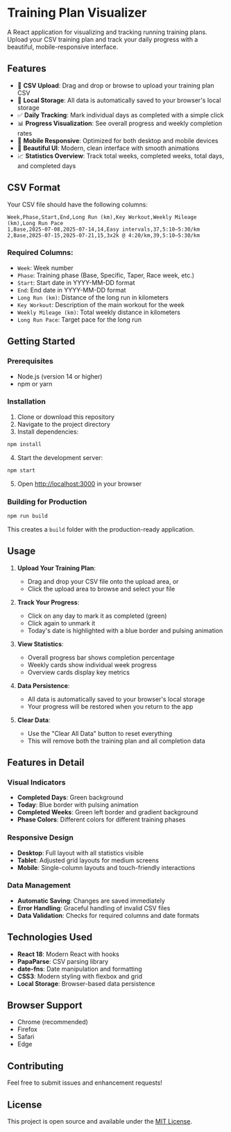 # Training Plan Visualizer

A React application for visualizing and tracking running training plans. Upload your CSV training plan and track your daily progress with a beautiful, mobile-responsive interface.

## Features

- 📁 **CSV Upload**: Drag and drop or browse to upload your training plan CSV
- 💾 **Local Storage**: All data is automatically saved to your browser's local storage
- ✅ **Daily Tracking**: Mark individual days as completed with a simple click
- 📊 **Progress Visualization**: See overall progress and weekly completion rates
- 📱 **Mobile Responsive**: Optimized for both desktop and mobile devices
- 🎨 **Beautiful UI**: Modern, clean interface with smooth animations
- 📈 **Statistics Overview**: Track total weeks, completed weeks, total days, and completed days

## CSV Format

Your CSV file should have the following columns:

```csv
Week,Phase,Start,End,Long Run (km),Key Workout,Weekly Mileage (km),Long Run Pace
1,Base,2025-07-08,2025-07-14,14,Easy intervals,37,5:10–5:30/km
2,Base,2025-07-15,2025-07-21,15,3x2k @ 4:20/km,39,5:10–5:30/km
```

### Required Columns:

- `Week`: Week number
- `Phase`: Training phase (Base, Specific, Taper, Race week, etc.)
- `Start`: Start date in YYYY-MM-DD format
- `End`: End date in YYYY-MM-DD format
- `Long Run (km)`: Distance of the long run in kilometers
- `Key Workout`: Description of the main workout for the week
- `Weekly Mileage (km)`: Total weekly distance in kilometers
- `Long Run Pace`: Target pace for the long run

## Getting Started

### Prerequisites

- Node.js (version 14 or higher)
- npm or yarn

### Installation

1. Clone or download this repository
2. Navigate to the project directory
3. Install dependencies:

```bash
npm install
```

4. Start the development server:

```bash
npm start
```

5. Open [http://localhost:3000](http://localhost:3000) in your browser

### Building for Production

```bash
npm run build
```

This creates a `build` folder with the production-ready application.

## Usage

1. **Upload Your Training Plan**:

   - Drag and drop your CSV file onto the upload area, or
   - Click the upload area to browse and select your file

2. **Track Your Progress**:

   - Click on any day to mark it as completed (green)
   - Click again to unmark it
   - Today's date is highlighted with a blue border and pulsing animation

3. **View Statistics**:

   - Overall progress bar shows completion percentage
   - Weekly cards show individual week progress
   - Overview cards display key metrics

4. **Data Persistence**:

   - All data is automatically saved to your browser's local storage
   - Your progress will be restored when you return to the app

5. **Clear Data**:
   - Use the "Clear All Data" button to reset everything
   - This will remove both the training plan and all completion data

## Features in Detail

### Visual Indicators

- **Completed Days**: Green background
- **Today**: Blue border with pulsing animation
- **Completed Weeks**: Green left border and gradient background
- **Phase Colors**: Different colors for different training phases

### Responsive Design

- **Desktop**: Full layout with all statistics visible
- **Tablet**: Adjusted grid layouts for medium screens
- **Mobile**: Single-column layouts and touch-friendly interactions

### Data Management

- **Automatic Saving**: Changes are saved immediately
- **Error Handling**: Graceful handling of invalid CSV files
- **Data Validation**: Checks for required columns and date formats

## Technologies Used

- **React 18**: Modern React with hooks
- **PapaParse**: CSV parsing library
- **date-fns**: Date manipulation and formatting
- **CSS3**: Modern styling with flexbox and grid
- **Local Storage**: Browser-based data persistence

## Browser Support

- Chrome (recommended)
- Firefox
- Safari
- Edge

## Contributing

Feel free to submit issues and enhancement requests!

## License

This project is open source and available under the [MIT License](LICENSE).

